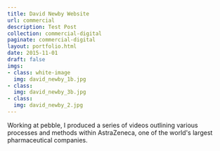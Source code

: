 ```yaml
---
title: David Newby Website
url: commercial
description: Test Post
collection: commercial-digital
paginate: commercial-digital
layout: portfolio.html
date: 2015-11-01
draft: false
imgs:
- class: white-image
  img: david_newby_1b.jpg
- class: 
  img: david_newby_3b.jpg
- class: 
  img: david_newby_2.jpg
---
```

Working at pebble, I produced a series of videos outlining various processes and methods within AstraZeneca, one of the world's largest pharmaceutical companies.